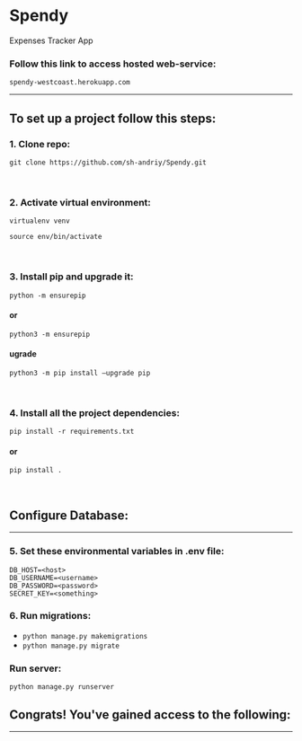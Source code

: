 # Spendy
 Expenses Tracker App

### Follow this link to access hosted web-service:
```terminal
spendy-westcoast.herokuapp.com
```

<hr/>

## To set up a project follow this steps:
### 1. Clone repo:
```terminal
git clone https://github.com/sh-andriy/Spendy.git
```
<br>

### 2. Activate virtual environment:
```shell
virtualenv venv
```
```shell
source env/bin/activate
```
<br>

### 3. Install pip and upgrade it:
```shell
python -m ensurepip
```
#### or
```shell
python3 -m ensurepip
```
#### ugrade
```shell
python3 -m pip install –upgrade pip
```
<br>

### 4. Install all the project dependencies:
```shell
pip install -r requirements.txt
```
#### or
```shell
pip install .
```
<br>

## Configure Database:
<hr>

### 5. Set these environmental variables in .env file:
```shell
DB_HOST=<host>
DB_USERNAME=<username>
DB_PASSWORD=<password>
SECRET_KEY=<something>
```

### 6. Run migrations:

- `python manage.py makemigrations`
- `python manage.py migrate`

### Run server:
```shell
python manage.py runserver
```

## Congrats! You've gained access to the following:
<hr>